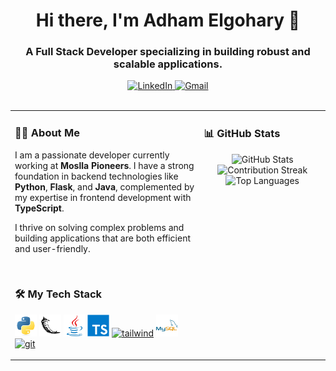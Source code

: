 <h1 align="center">Hi there, I'm Adham Elgohary 👋</h1>
<h3 align="center">A Full Stack Developer specializing in building robust and scalable applications.</h3>

<div align="center">
  <a href="https://linkedin.com/in/adham-elgohary-695197229" target="_blank">
    <img src="https://img.shields.io/badge/LinkedIn-0077B5?style=for-the-badge&logo=linkedin&logoColor=white" alt="LinkedIn"/>
  </a>
  <a href="mailto:eaadham346@gmail.com">
    <img src="https://img.shields.io/badge/Gmail-D14836?style=for-the-badge&logo=gmail&logoColor=white" alt="Gmail"/>
  </a>
</div>

<br/>

<table>
<tr>
<td valign="top" width="60%">

### 👨‍💻 About Me

I am a passionate developer currently working at **Moslla Pioneers**. I have a strong foundation in backend technologies like **Python**, **Flask**, and **Java**, complemented by my expertise in frontend development with **TypeScript**.

I thrive on solving complex problems and building applications that are both efficient and user-friendly.

<br/>

### 🛠️ My Tech Stack
<p align="left">
  <a href="https://www.python.org" target="_blank" rel="noreferrer"><img src="https://raw.githubusercontent.com/devicons/devicon/master/icons/python/python-original.svg" alt="python" width="35" height="35"/></a>
  <a href="https://flask.palletsprojects.com/" target="_blank" rel="noreferrer"><img src="https://raw.githubusercontent.com/devicons/devicon/master/icons/flask/flask-original.svg" alt="flask" width="35" height="35"/></a>
  <a href="https://www.java.com" target="_blank" rel="noreferrer"><img src="https://raw.githubusercontent.com/devicons/devicon/master/icons/java/java-original.svg" alt="java" width="35" height="35"/></a>
  <a href="https://www.typescriptlang.org/" target="_blank" rel="noreferrer"><img src="https://raw.githubusercontent.com/devicons/devicon/master/icons/typescript/typescript-original.svg" alt="typescript" width="35" height="35"/></a>
  <a href="https://tailwindcss.com/" target="_blank" rel="noreferrer"><img src="https://www.vectorlogo.zone/logos/tailwindcss/tailwindcss-icon.svg" alt="tailwind" width="35" height="35"/></a>
  <a href="https://www.mysql.com/" target="_blank" rel="noreferrer"><img src="https://raw.githubusercontent.com/devicons/devicon/master/icons/mysql/mysql-original-wordmark.svg" alt="mysql" width="35" height="35"/></a>
  <a href="https://git-scm.com/" target="_blank" rel="noreferrer"><img src="https://www.vectorlogo.zone/logos/git-scm/git-scm-icon.svg" alt="git" width="35" height="35"/></a>
</p>

</td>
<td valign="top" width="40%">

### 📊 GitHub Stats
<p align="center">
  <img src="https://github-readme-stats.vercel.app/api?username=adhamelgohary&show_icons=true&theme=dracula&hide_border=true&include_all_commits=true&count_private=true" alt="GitHub Stats" />
  <img src="https://github-readme-streak-stats.herokuapp.com/?user=adhamelgohary&theme=dracula&hide_border=true" alt="Contribution Streak" />
  <img src="https://github-readme-stats.vercel.app/api/top-langs/?username=adhamelgohary&layout=compact&theme=dracula&hide_border=true&include_all_commits=true&count_private=true" alt="Top Languages" />
</p>

</td>
</tr>
</table>
